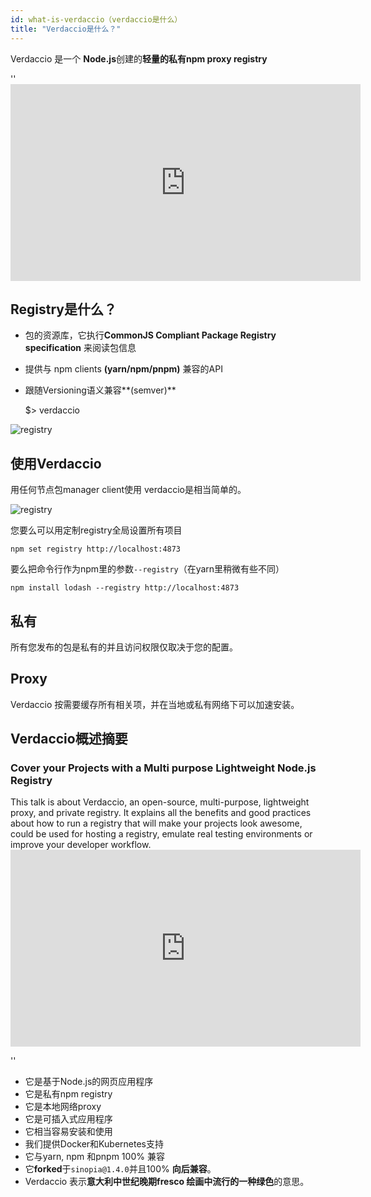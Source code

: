 ```yaml
---
id: what-is-verdaccio（verdaccio是什么）
title: "Verdaccio是什么？"
---
```


Verdaccio 是一个 **Node.js**创建的**轻量的私有npm proxy registry**

<div id="codefund">''</div>

<iframe width="560" height="315" src="https://www.youtube.com/embed/hDIFKzmoCaA?enablejsapi=1" frameborder="0" allow="accelerometer; autoplay; encrypted-media; gyroscope; picture-in-picture" allowfullscreen mark="crwd-mark"></iframe> 

## Registry是什么？

* 包的资源库，它执行**CommonJS Compliant Package Registry specification** 来阅读包信息
* 提供与 npm clients **(yarn/npm/pnpm)** 兼容的API
* 跟随Versioning语义兼容**(semver)**

    $> verdaccio
    

![registry](assets/verdaccio_server.gif)

## 使用Verdaccio

用任何节点包manager client使用 verdaccio是相当简单的。

![registry](assets/npm_install.gif)

您要么可以用定制registry全局设置所有项目

    npm set registry http://localhost:4873
    

要么把命令行作为npm里的参数`--registry`（在yarn里稍微有些不同）

    npm install lodash --registry http://localhost:4873
    

## 私有

所有您发布的包是私有的并且访问权限仅取决于您的配置。

## Proxy

Verdaccio 按需要缓存所有相关项，并在当地或私有网络下可以加速安装。

## Verdaccio概述摘要

### Cover your Projects with a Multi purpose Lightweight Node.js Registry

This talk is about Verdaccio, an open-source, multi-purpose, lightweight proxy, and private registry. It explains all the benefits and good practices about how to run a registry that will make your projects look awesome, could be used for hosting a registry, emulate real testing environments or improve your developer workflow. <iframe width="560" height="315" src="https://www.youtube.com/embed/oVCjDWeehAQ?enablejsapi=1" frameborder="0" allow="accelerometer; autoplay; encrypted-media; gyroscope; picture-in-picture" allowfullscreen mark="crwd-mark"></iframe>

<div id="codefund">''</div>

* 它是基于Node.js的网页应用程序
* 它是私有npm registry
* 它是本地网络proxy
* 它是可插入式应用程序
* 它相当容易安装和使用
* 我们提供Docker和Kubernetes支持
* 它与yarn, npm 和pnpm 100% 兼容
* 它**forked**于`sinopia@1.4.0`并且100% **向后兼容**。
* Verdaccio 表示**意大利中世纪晚期fresco 绘画中流行的一种绿色**的意思。